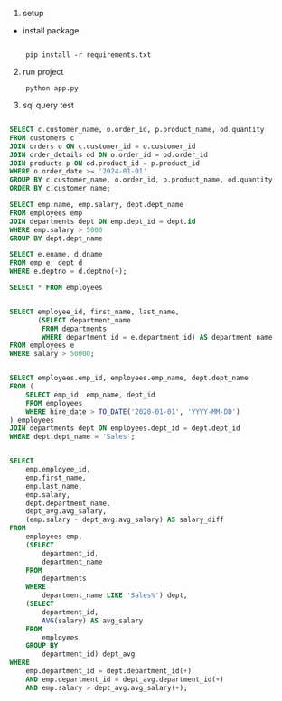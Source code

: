 1. setup

- install package


```shell

    pip install -r requirements.txt

```

2. run project

```shell
    python app.py

```

3. sql query test

```sql

SELECT c.customer_name, o.order_id, p.product_name, od.quantity  
FROM customers c  
JOIN orders o ON c.customer_id = o.customer_id  
JOIN order_details od ON o.order_id = od.order_id  
JOIN products p ON od.product_id = p.product_id  
WHERE o.order_date >= '2024-01-01'  
GROUP BY c.customer_name, o.order_id, p.product_name, od.quantity  
ORDER BY c.customer_name;
```
```sql
SELECT emp.name, emp.salary, dept.dept_name 
FROM employees emp
JOIN departments dept ON emp.dept_id = dept.id
WHERE emp.salary > 5000
GROUP BY dept.dept_name
```

```sql
SELECT e.ename, d.dname  
FROM emp e, dept d  
WHERE e.deptno = d.deptno(+);

SELECT * FROM employees

```

```sql

SELECT employee_id, first_name, last_name, 
       (SELECT department_name 
        FROM departments 
        WHERE department_id = e.department_id) AS department_name
FROM employees e
WHERE salary > 50000;


```

```sql

SELECT employees.emp_id, employees.emp_name, dept.dept_name
FROM (
    SELECT emp_id, emp_name, dept_id 
    FROM employees 
    WHERE hire_date > TO_DATE('2020-01-01', 'YYYY-MM-DD')
) employees
JOIN departments dept ON employees.dept_id = dept.dept_id
WHERE dept.dept_name = 'Sales';
```

```sql

SELECT 
    emp.employee_id,
    emp.first_name,
    emp.last_name,
    emp.salary,
    dept.department_name,
    dept_avg.avg_salary,
    (emp.salary - dept_avg.avg_salary) AS salary_diff
FROM 
    employees emp,
    (SELECT 
        department_id,
        department_name
    FROM 
        departments
    WHERE 
        department_name LIKE 'Sales%') dept,
    (SELECT 
        department_id,
        AVG(salary) AS avg_salary
    FROM 
        employees
    GROUP BY 
        department_id) dept_avg
WHERE 
    emp.department_id = dept.department_id(+)
    AND emp.department_id = dept_avg.department_id(+)
    AND emp.salary > dept_avg.avg_salary(+);
```

<!-- Thu gọn code trong vsc: Ctrl K 0 -->


<!-- - PURPOSE CODE  
- Source Data  
- Field Type  
- Field Alias  
- Table From  
- Table To  
- Field From  
- Field To  
- Field Formula  
- Destination View -->
